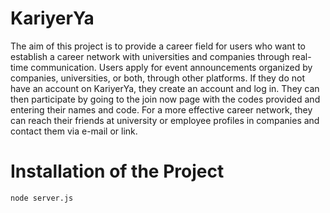 # KariyerYa

The aim of this project is to provide a career field for users who want to establish a career network with universities and companies through real-time communication. Users apply for event announcements organized by companies, universities, or both, through other platforms. If they do not have an account on KariyerYa, they create an account and log in. They can then participate by going to the join now page with the codes provided and entering their names and code. For a more effective career network, they can reach their friends at university or employee profiles in companies and contact them via e-mail or link.

# Installation of the Project

```bash
node server.js

